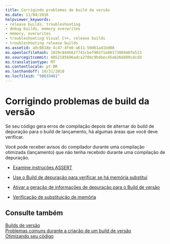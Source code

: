 ```yaml
---
title: Corrigindo problemas de build da versão
ms.date: 11/04/2016
helpviewer_keywords:
- release builds, troubleshooting
- debug builds, memory overwrites
- memory, overwrites
- troubleshooting Visual C++, release builds
- troubleshooting release builds
ms.assetid: a0c0818e-4c47-4fe0-a611-50d61a41bd88
ms.openlocfilehash: 1029c844662f741cbef90371e8017308948fe513
ms.sourcegitcommit: 6052185696adca270bc9bdbec45a626dd89cdcdd
ms.translationtype: MT
ms.contentlocale: pt-BR
ms.lasthandoff: 10/31/2018
ms.locfileid: "50633461"
---
```

# <a name="fixing-release-build-problems"></a>Corrigindo problemas de build da versão

Se seu código gera erros de compilação depois de alternar do build de depuração para o build de lançamento, há algumas áreas que você deve verificar.

Você pode receber avisos do compilador durante uma compilação otimizada (lançamento) que não tenha recebido durante uma compilação de depuração.

- [Examine instruções ASSERT](../../build/reference/using-verify-instead-of-assert.md)

- [Use o Build de depuração para verificar se há memória substitui](../../build/reference/using-the-debug-build-to-check-for-memory-overwrite.md)

- [Ativar a geração de informações de depuração para o Build de versão](../../build/reference/how-to-debug-a-release-build.md)

- [Verificação de substituição de memória](../../build/reference/checking-for-memory-overwrites.md)

## <a name="see-also"></a>Consulte também

[Builds de versão](../../build/reference/release-builds.md)<br/>
[Problemas comuns durante a criação de um build de versão](../../build/reference/common-problems-when-creating-a-release-build.md)<br/>
[Otimizando seu código](../../build/reference/optimizing-your-code.md)